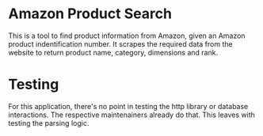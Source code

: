 # Amazon Product Search

This is a tool to find product information from Amazon, given an Amazon product indentification number. It scrapes the required data from the website to return product name, category, dimensions and rank.


# Testing

For this application, there's no point in testing the http library or database interactions. The respective maintenainers already do that. This leaves with testing the parsing logic.
